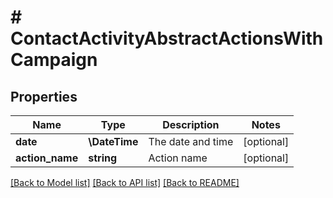 # # ContactActivityAbstractActionsWithCampaign

## Properties

Name | Type | Description | Notes
------------ | ------------- | ------------- | -------------
**date** | **\DateTime** | The date and time | [optional]
**action_name** | **string** | Action name | [optional]

[[Back to Model list]](../../README.md#models) [[Back to API list]](../../README.md#endpoints) [[Back to README]](../../README.md)
